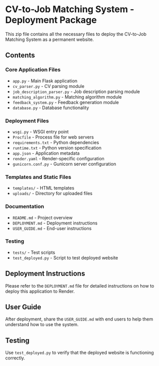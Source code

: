 # CV-to-Job Matching System - Deployment Package

This zip file contains all the necessary files to deploy the CV-to-Job Matching System as a permanent website.

## Contents

### Core Application Files
- `app.py` - Main Flask application
- `cv_parser.py` - CV parsing module
- `job_description_parser.py` - Job description parsing module
- `matching_algorithm.py` - Matching algorithm module
- `feedback_system.py` - Feedback generation module
- `database.py` - Database functionality

### Deployment Files
- `wsgi.py` - WSGI entry point
- `Procfile` - Process file for web servers
- `requirements.txt` - Python dependencies
- `runtime.txt` - Python version specification
- `app.json` - Application metadata
- `render.yaml` - Render-specific configuration
- `gunicorn.conf.py` - Gunicorn server configuration

### Templates and Static Files
- `templates/` - HTML templates
- `uploads/` - Directory for uploaded files

### Documentation
- `README.md` - Project overview
- `DEPLOYMENT.md` - Deployment instructions
- `USER_GUIDE.md` - End-user instructions

### Testing
- `tests/` - Test scripts
- `test_deployed.py` - Script to test deployed website

## Deployment Instructions

Please refer to the `DEPLOYMENT.md` file for detailed instructions on how to deploy this application to Render.

## User Guide

After deployment, share the `USER_GUIDE.md` with end users to help them understand how to use the system.

## Testing

Use `test_deployed.py` to verify that the deployed website is functioning correctly.
